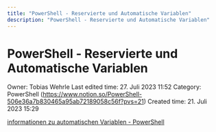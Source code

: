 ```yaml
---
title: "PowerShell - Reservierte und Automatische Variablen"
description: "PowerShell - Reservierte und Automatische Variablen"
---
```


# PowerShell - Reservierte und Automatische Variablen

Owner: Tobias Wehrle
Last edited time: 27. Juli 2023 11:52
Category: PowerShell (https://www.notion.so/PowerShell-506e36a7b830465a95ab72189058c56f?pvs=21)
Created time: 21. Juli 2023 15:29

[informationen zu automatischen Variablen - PowerShell](https://learn.microsoft.com/de-de/powershell/module/microsoft.powershell.core/about/about_automatic_variables?view=powershell-7.3)

